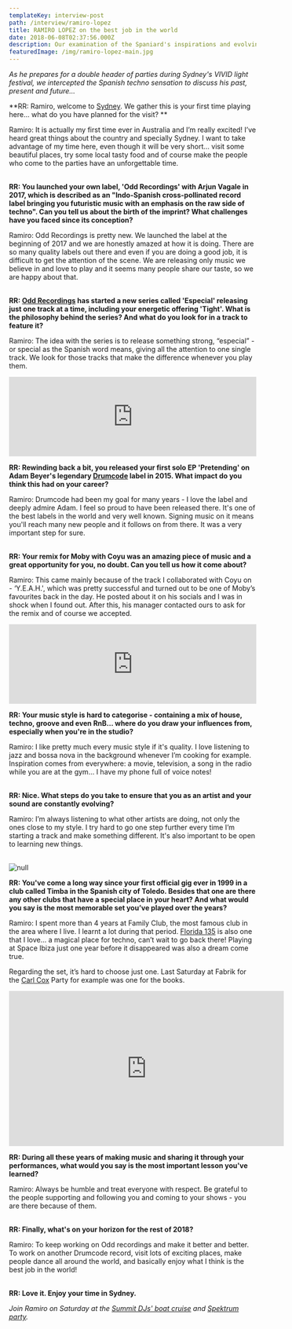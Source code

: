 ```yaml
---
templateKey: interview-post
path: /interview/ramiro-lopez
title: RAMIRO LOPEZ on the best job in the world
date: 2018-06-08T02:37:56.000Z
description: Our examination of the Spaniard's inspirations and evolving sound...
featuredImage: /img/ramiro-lopez-main.jpg
---
```

_As he prepares for a double header of parties during Sydney's VIVID light festival, we intercepted the Spanish techno sensation to discuss his past, present and future..._

**RR: Ramiro, welcome to [Sydney](https://www.ravereviewz.net/Events-Location/Sydney). We gather this is your first time playing here… what do you have planned for the visit? **

Ramiro: It is actually my first time ever in Australia and I’m really excited! I’ve heard great things about the country and specially Sydney. I want to take advantage of my time here, even though it will be very short... visit some beautiful places, try some local tasty food and of course make the people who come to the parties have an unforgettable time.
<br><br>

**RR: You launched your own label, 'Odd Recordings' with Arjun Vagale in 2017, which is described as an "Indo-Spanish cross-pollinated record label bringing you futuristic music with an emphasis on the raw side of techno". Can you tell us about the birth of the imprint? What challenges have you faced since its conception?**

Ramiro: Odd Recordings is pretty new. We launched the label at the beginning of 2017 and we are honestly amazed at how it is doing. There are so many quality labels out there and even if you are doing a good job, it is difficult to get the attention of the scene. We are releasing only music we believe in and love to play and it seems many people share our taste, so we are happy about that.
<br><br>

**RR: [Odd Recordings](http://www.oddrecordings.in/) has started a new series called 'Especial' releasing just one track at a time, including your energetic offering 'Tight'. What is the philosophy behind the series? And what do you look for in a track to feature it?**

Ramiro: The idea with the series is to release something strong, “especial” - or special as the Spanish word means, giving all the attention to one single track. We look for those tracks that make the difference whenever you play them.

<iframe src="https://embed.beatport.com/?id=10279577&type=track" width="100%" height="162" frameborder="0" scrolling="no" style="max-width:600px;"></iframe>

**RR: Rewinding back a bit, you released your first solo EP 'Pretending' on Adam Beyer's legendary [Drumcode](https://www.facebook.com/drumcoderecords/) label in 2015. What impact do you think this had on your career?**

Ramiro: Drumcode had been my goal for many years - I love the label and deeply admire Adam. I feel so proud to have been released there. It's one of the best labels in the world and very well known. Signing music on it means you'll reach many new people and it follows on from there. It was a very important step for sure.
<br><br>

**RR: Your remix for Moby with Coyu was an amazing piece of music and a great opportunity for you, no doubt. Can you tell us how it come about?**

Ramiro: This came mainly because of the track I collaborated with Coyu on - ‘Y.E.A.H.', which was pretty successful and turned out to be one of Moby’s favourites back in the day. He posted about it on his socials and I was in shock when I found out. After this, his manager contacted ours to ask for the remix and of course we accepted.

<iframe src="https://embed.beatport.com/?id=5703526&type=track" width="100%" height="162" frameborder="0" scrolling="no" style="max-width:600px;"></iframe>

**RR: Your music style is hard to categorise - containing a mix of house, techno, groove and even RnB… where do you draw your influences from, especially when you're in the studio?**

Ramiro: I like pretty much every music style if it's quality. I love listening to jazz and bossa nova in the background whenever I’m cooking for example. Inspiration comes from everywhere: a movie, television, a song in the radio while you are at the gym... I have my phone full of voice notes!
<br><br>

**RR: Nice. What steps do you take to ensure that you as an artist and your sound are constantly evolving?**

Ramiro: I’m always listening to what other artists are doing, not only the ones close to my style. I try hard to go one step further every time I’m starting a track and make something different. It's also important to be open to learning new things.
<br><br>

![null](/img/ramiro-lopez-argentina.jpg)

**RR: You've come a long way since your first official gig ever in 1999 in a club called Timba in the Spanish city of Toledo. Besides that one are there any other clubs that have a special place in your heart? And what would you say is the most memorable set you’ve played over the years?**

Ramiro: I spent more than 4 years at Family Club, the most famous club in the area where I live. I learnt a lot during that period. [Florida 135](https://www.facebook.com/Florida135Official/) is also one that I love... a magical place for techno, can’t wait to go back there! Playing at Space Ibiza just one year before it disappeared was also a dream come true.

Regarding the set, it’s hard to choose just one. Last Saturday at Fabrik for the [Carl Cox](https://magazine.ravereviewz.net/interview/carl-cox-pure) Party for example was one for the books.

<iframe src="https://www.facebook.com/plugins/video.php?href=https%3A%2F%2Fwww.facebook.com%2Framirolopezdj%2Fvideos%2F2208391732510642%2F&show_text=0&width=560" width="560" height="316" style="border:none;overflow:hidden" scrolling="no" frameborder="0" allowTransparency="true" allowFullScreen="true"></iframe>

**RR: During all these years of making music and sharing it through your performances, what would you say is the most important lesson you've learned?**

Ramiro: Always be humble and treat everyone with respect. Be grateful to the people supporting and following you and coming to your shows - you are there because of them.
<br><br>

**RR: Finally, what's on your horizon for the rest of 2018?**

Ramiro: To keep working on Odd recordings and make it better and better. To work on another Drumcode record, visit lots of exciting places, make people dance all around the world, and basically enjoy what I think is the best job in the world!
<br><br>

**RR: Love it. Enjoy your time in Sydney.**

_Join Ramiro on Saturday at the [Summit DJs' boat cruise](https://bit.ly/2FT0lxe) and [Spektrum party](https://bit.ly/2keiPQF)._
